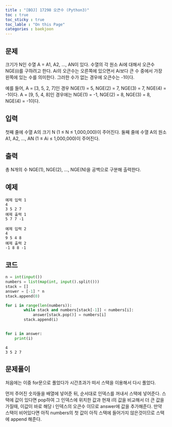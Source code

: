 ```yaml
---
title : "[BOJ] 17298 오큰수 (Python3)"
toc : true
toc_sticky : true
toc_lable : "On this Page"
categories : baekjoon
---
```


## 문제
크기가 N인 수열 A = A1, A2, ..., AN이 있다. 수열의 각 원소 Ai에 대해서 오큰수 NGE(i)를 구하려고 한다. Ai의 오큰수는 오른쪽에 있으면서 Ai보다 큰 수 중에서 가장 왼쪽에 있는 수를 의미한다. 그러한 수가 없는 경우에 오큰수는 -1이다.

예를 들어, A = [3, 5, 2, 7]인 경우 NGE(1) = 5, NGE(2) = 7, NGE(3) = 7, NGE(4) = -1이다. A = [9, 5, 4, 8]인 경우에는 NGE(1) = -1, NGE(2) = 8, NGE(3) = 8, NGE(4) = -1이다.

## 입력
첫째 줄에 수열 A의 크기 N (1 ≤ N ≤ 1,000,000)이 주어진다. 둘째 줄에 수열 A의 원소 A1, A2, ..., AN (1 ≤ Ai ≤ 1,000,000)이 주어진다.

## 출력
총 N개의 수 NGE(1), NGE(2), ..., NGE(N)을 공백으로 구분해 출력한다.

## 예제
```
예제 입력 1  
4
3 5 2 7
예제 출력 1  
5 7 7 -1

예제 입력 2  
4
9 5 4 8
예제 출력 2  
-1 8 8 -1
```

## 코드


```python
n = int(input())
numbers = list(map(int, input().split()))
stack = []
answer = [-1] * n
stack.append(0)

for i in range(len(numbers)):
        while stack and numbers[stack[-1]] < numbers[i]:
            answer[stack.pop()] = numbers[i]
        stack.append(i)
    

for i in answer:
    print(i)
```

    4
    3 5 2 7


## 문제풀이
처음에는 이중 for문으로 풀었다가 시간초과가 떠서 스택을 이용해서 다시 풀었다.

먼저 주어진 숫자들을 배열에 넣어준 뒤, 순서대로 인덱스를 꺼내서 스택에 넣어준다. 스택에 값이 있다면
pop하여 그 인덱스에 위치한 값과 현재 i의 값을 비교해서 더 큰 값을 가질때, 이값이 바로 해당 i 인덱스의 오큰수 이므로 answer에 값을 추가해준다. 만약 스택이 비어있다면 아직 numbers의 첫 값이 아직 스택에 들어가지 않은것이므로 스택에 append 해준다.

